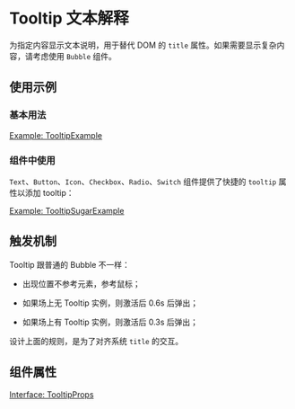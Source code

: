 # Tooltip 文本解释

为指定内容显示文本说明，用于替代 DOM 的 `title` 属性。如果需要显示复杂内容，请考虑使用 `Bubble` 组件。

## 使用示例

### 基本用法

[Example: TooltipExample](./_example/TooltipExample.jsx)

### 组件中使用

`Text`、`Button`、`Icon`、`Checkbox`、`Radio`、`Switch` 组件提供了快捷的 `tooltip` 属性以添加 tooltip：

[Example: TooltipSugarExample](./_example/TooltipSugarExample.jsx)

## 触发机制

Tooltip 跟普通的 Bubble 不一样：

- 出现位置不参考元素，参考鼠标；

- 如果场上无 Tooltip 实例，则激活后 0.6s 后弹出；

- 如果场上有 Tooltip 实例，则激活后 0.3s 后弹出；

设计上面的规则，是为了对齐系统 `title` 的交互。

## 组件属性

[Interface: TooltipProps](./Tooltip.tsx)
